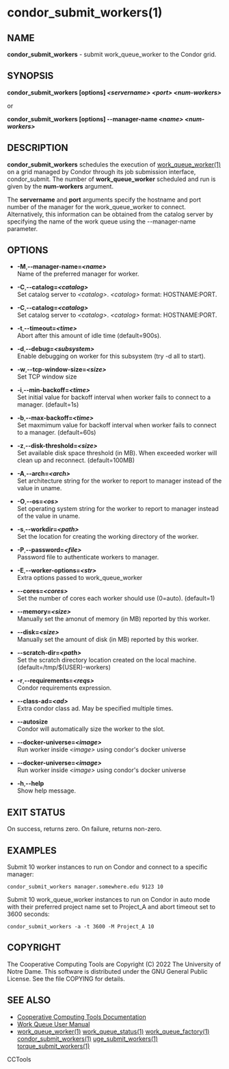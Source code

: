 






















# condor_submit_workers(1)

## NAME
**condor_submit_workers** - submit work_queue_worker to the Condor grid.

## SYNOPSIS
**condor_submit_workers [options] _&lt;servername&gt;_ _&lt;port&gt;_ _&lt;num-workers&gt;_**

or

**condor_submit_workers [options] --manager-name _&lt;name&gt;_ _&lt;num-workers&gt;_**


## DESCRIPTION
**condor_submit_workers** schedules the execution of [work_queue_worker(1)](work_queue_worker.md)
on a grid managed by Condor through its job submission interface, condor_submit.
The number of **work_queue_worker** scheduled and run is given by the **num-workers**
argument.

The **servername** and **port** arguments specify the hostname and port number of the
manager for the work_queue_worker to connect. Alternatively, this information can be obtained from
the catalog server by specifying the name of the work queue using the --manager-name parameter.

## OPTIONS

- **-M**,**--manager-name=_&lt;name&gt;_**<br />Name of the preferred manager for worker.
- **-C**,**--catalog=_&lt;catalog&gt;_**<br />Set catalog server to _&lt;catalog&gt;_. _&lt;catalog&gt;_ format: HOSTNAME:PORT.
- **-C**,**--catalog=_&lt;catalog&gt;_**<br />Set catalog server to _&lt;catalog&gt;_. _&lt;catalog&gt;_ format: HOSTNAME:PORT.
- **-t**,**--timeout=_&lt;time&gt;_**<br />Abort after this amount of idle time (default=900s).
- **-d**,**--debug=_&lt;subsystem&gt;_**<br />Enable debugging on worker for this subsystem (try -d all to start).
- **-w**,**--tcp-window-size=_&lt;size&gt;_**<br />Set TCP window size
- **-i**,**--min-backoff=_&lt;time&gt;_**<br />Set initial value for backoff interval when worker fails to connect to a manager. (default=1s)
- **-b**,**--max-backoff=_&lt;time&gt;_**<br />Set maxmimum value for backoff interval when worker fails to connect to a manager. (default=60s)
- **-z**,**--disk-threshold=_&lt;size&gt;_**<br />Set available disk space threshold (in MB). When exceeded worker will clean up and reconnect. (default=100MB)
- **-A**,**--arch=_&lt;arch&gt;_**<br />Set architecture string for the worker to report to manager instead of the value in uname.
- **-O**,**--os=_&lt;os&gt;_**<br />Set operating system string for the worker to report to manager instead of the value in uname.
- **-s**,**--workdir=_&lt;path&gt;_**<br />Set the location for creating the working directory of the worker.
- **-P**,**--password=_&lt;file&gt;_**<br />Password file to authenticate workers to manager.
- **-E**,**--worker-options=_&lt;str&gt;_**<br />Extra options passed to work_queue_worker

- **--cores=_&lt;cores&gt;_**<br />Set the number of cores each worker should use (0=auto). (default=1)
- **--memory=_&lt;size&gt;_**<br />Manually set the amonut of memory (in MB) reported by this worker.
- **--disk=_&lt;size&gt;_**<br />Manually set the amount of disk (in MB) reported by this worker.
- **--scratch-dir=_&lt;path&gt;_**<br />Set the scratch directory location created on the local machine. (default=/tmp/${USER}-workers)
- **-r**,**--requirements=_&lt;reqs&gt;_**<br />Condor requirements expression.
- **--class-ad=_&lt;ad&gt;_**<br />Extra condor class ad. May be specified multiple times.
- **--autosize**<br />Condor will automatically size the worker to the slot.
- **--docker-universe=_&lt;image&gt;_**<br />Run worker inside _&lt;image&gt;_ using condor's docker universe
- **--docker-universe=_&lt;image&gt;_**<br />Run worker inside _&lt;image&gt;_ using condor's docker universe

- **-h**,**--help**<br />Show help message.




## EXIT STATUS
On success, returns zero. On failure, returns non-zero.

## EXAMPLES

Submit 10 worker instances to run on Condor and connect to a specific manager:

```
condor_submit_workers manager.somewhere.edu 9123 10
```

Submit 10 work_queue_worker instances to run on Condor in auto mode with their
preferred project name set to Project_A and abort timeout set to 3600 seconds:

```
condor_submit_workers -a -t 3600 -M Project_A 10
```

## COPYRIGHT
The Cooperative Computing Tools are Copyright (C) 2022 The University of Notre Dame.  This software is distributed under the GNU General Public License.  See the file COPYING for details.

## SEE ALSO

- [Cooperative Computing Tools Documentation]("../index.html")
- [Work Queue User Manual]("../workqueue.html")
- [work_queue_worker(1)](work_queue_worker.md) [work_queue_status(1)](work_queue_status.md) [work_queue_factory(1)](work_queue_factory.md) [condor_submit_workers(1)](condor_submit_workers.md) [uge_submit_workers(1)](uge_submit_workers.md) [torque_submit_workers(1)](torque_submit_workers.md) 


CCTools

